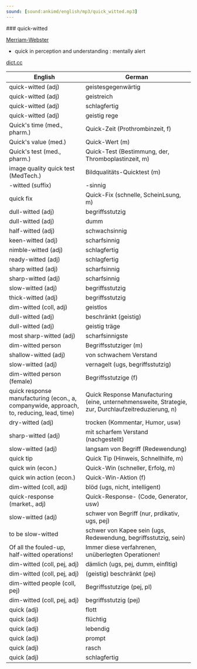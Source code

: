 ```yaml
---
sound: [sound:ankimd/english/mp3/quick_witted.mp3]
---
```


\### quick-witted

[Merriam-Webster](https://www.merriam-webster.com/dictionary/quick-witted)

- quick in perception and understanding : mentally alert

[dict.cc](https://www.dict.cc/quick-witted)

| English        | German       |
| -------------- | ------------ |
| quick-witted (adj) | geistesgegenwärtig |
| quick-witted (adj) | geistreich |
| quick-witted (adj) | schlagfertig |
| quick-witted (adj) | geistig rege |
| Quick's time (med., pharm.) | Quick-Zeit (Prothrombinzeit, f) |
| Quick's value (med.) | Quick-Wert (m) |
| Quick's test (med., pharm.) | Quick-Test (Bestimmung, der, Thromboplastinzeit, m) |
| image quality quick test <IQ quick test> (MedTech.) | Bildqualitäts-Quicktest <BQ-Quick-Test> (m) |
| -witted (suffix) | -sinnig |
| quick fix | Quick-Fix (schnelle, ScheinLsung, m) |
| dull-witted (adj) | begriffsstutzig |
| dull-witted (adj) | dumm |
| half-witted (adj) | schwachsinnig |
| keen-witted (adj) | scharfsinnig |
| nimble-witted (adj) | schlagfertig |
| ready-witted (adj) | schlagfertig |
| sharp witted (adj) | scharfsinnig |
| sharp-witted (adj) | scharfsinnig |
| slow-witted (adj) | begriffsstutzig |
| thick-witted (adj) | begriffsstutzig |
| dim-witted (coll, adj) | geistlos |
| dull-witted (adj) | beschränkt (geistig) |
| dull-witted (adj) | geistig träge |
| most sharp-witted (adj) | scharfsinnigste |
| dim-witted person | Begriffsstutziger (m) |
| shallow-witted (adj) | von schwachem Verstand |
| slow-witted (adj) | vernagelt (ugs, begriffsstutzig) |
| dim-witted person (female) | Begriffsstutzige (f) |
| quick response manufacturing <QRM> (econ., a, companywide, approach, to, reducing, lead, time) | Quick Response Manufacturing <QRM> (eine, unternehmensweite, Strategie, zur, Durchlaufzeitreduzierung, n) |
| dry-witted (adj) | trocken (Kommentar, Humor, usw) |
| sharp-witted (adj) | mit scharfem Verstand (nachgestellt) |
| slow-witted (adj) | langsam von Begriff (Redewendung) |
| quick tip | Quick Tip (Hinweis, Schnellhilfe, m) |
| quick win (econ.) | Quick-Win (schneller, Erfolg, m) |
| quick win action (econ.) | Quick-Win-Aktion (f) |
| dim-witted (coll, adj) | blöd (ugs, nicht, intelligent) |
| quick-response <QR> (market., adj) | Quick-Response- <QR> (Code, Generator, usw) |
| slow-witted (adj) | schwer von Begriff (nur, prdikativ, ugs, pej) |
| to be slow-witted | schwer von Kapee sein (ugs, Redewendung, begriffsstutzig, sein) |
| Of all the fouled-up, half-witted operations! | Immer diese verfahrenen, unüberlegten Operationen! |
| dim-witted (coll, pej, adj) | dämlich (ugs, pej, dumm, einfltig) |
| dim-witted (coll, pej, adj) | (geistig) beschränkt (pej) |
| dim-witted people (coll, pej) | Begriffsstutzige (pej, pl) |
| dim-witted (coll, pej, adj) | begriffsstutzig (pej) |
| quick (adj) | flott |
| quick (adj) | flüchtig |
| quick (adj) | lebendig |
| quick (adj) | prompt |
| quick (adj) | rasch |
| quick (adj) | schlagfertig |
